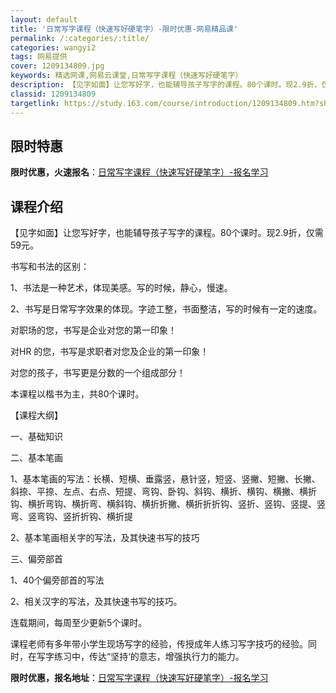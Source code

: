```yaml
---
layout: default
title: '日常写字课程（快速写好硬笔字）-限时优惠-网易精品课'
permalink: /:categories/:title/
categories: wangyi2
tags: 网易提供
cover: 1209134809.jpg
keywords: 精选网课,网易云课堂,日常写字课程（快速写好硬笔字）
description: 【见字如面】让您写好字，也能辅导孩子写字的课程。80个课时。现2.9折，仅需59元。书写和书法的区别：1、书法是一种艺术
classid: 1209134809
targetlink: https://study.163.com/course/introduction/1209134809.htm?share=1&shareId=1025206652&utm_campaign=share&utm_medium=iphoneShare&utm_source=&utm_u=1025206652
---
```


## 限时特惠

**限时优惠，火速报名**：[日常写字课程（快速写好硬笔字）-报名学习](https://study.163.com/course/introduction/1209134809.htm?share=1&shareId=1025206652&utm_campaign=share&utm_medium=iphoneShare&utm_source=&utm_u=1025206652)

## 课程介绍

【见字如面】让您写好字，也能辅导孩子写字的课程。80个课时。现2.9折，仅需59元。

书写和书法的区别：

1、书法是一种艺术，体现美感。写的时候，静心，慢速。

2、书写是日常写字效果的体现。字迹工整，书面整洁，写的时候有一定的速度。



对职场的您，书写是企业对您的第一印象！

对HR 的您，书写是求职者对您及企业的第一印象！

对您的孩子，书写更是分数的一个组成部分！



本课程以楷书为主，共80个课时。

【课程大纲】

一、基础知识

二、基本笔画

1、基本笔画的写法：长横、短横、垂露竖，悬针竖，短竖、竖撇、短撇、长撇、斜捺、平捺、左点、右点、短提、弯钩、卧钩、斜钩、横折、横钩、横撇、横折钩、横折弯钩、横折弯、横斜钩、横折折撇、横折折折钩、竖折、竖钩、竖提、竖弯、竖弯钩、竖折折钩、横折提

2、基本笔画相关字的写法，及其快速书写的技巧

三、偏旁部首

1、40个偏旁部首的写法

2、相关汉字的写法，及其快速书写的技巧。



连载期间，每周至少更新5个课时。



课程老师有多年带小学生现场写字的经验，传授成年人练习写字技巧的经验。同时，在写字练习中，传达“坚持‘的意志，增强执行力的能力。

**限时优惠，报名地址**：[日常写字课程（快速写好硬笔字）-报名学习](https://study.163.com/course/introduction/1209134809.htm?share=1&shareId=1025206652&utm_campaign=share&utm_medium=iphoneShare&utm_source=&utm_u=1025206652)

